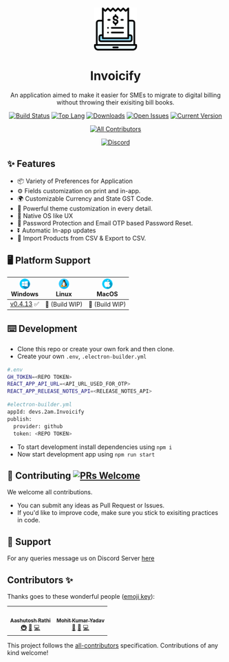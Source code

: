 <p align="center">
  <a href="https://invoicify.netlify.app">
    <img width="100" src="https://raw.githubusercontent.com/2AMDevs/cdn/main/icon.png">
  </a>
</p>

<h1 align="center">Invoicify</h1>

<div align="center">

An application aimed to make it easier for SMEs to migrate to digital billing without throwing their exisiting bill books.

[![Build Status](https://img.shields.io/github/checks-status/2AMDevs/invoicify-app/master?style=flat-square)](/)
[![Top Lang](https://img.shields.io/github/languages/top/2AMDevs/invoicify-app?style=flat-square)](/)
[![Downloads](https://img.shields.io/github/downloads/2AMDevs/invoicify-app/total?style=flat-square)](https://github.com/2AMDevs/invoicify-app/releases)
[![Open Issues](https://img.shields.io/github/issues-raw/2AMDevs/invoicify-app?style=flat-square)](https://github.com/2AMDevs/invoicify-app/issues)
[![Current Version](https://img.shields.io/github/package-json/v/2AMDevs/invoicify-app/master?style=flat-square)](/)
<!-- ALL-CONTRIBUTORS-BADGE:START - Do not remove or modify this section -->
[![All Contributors](https://img.shields.io/badge/all_contributors-2-orange.svg?style=flat-square)](#contributors-)
<!-- ALL-CONTRIBUTORS-BADGE:END -->

[![Discord](https://img.shields.io/badge/Discord-7289DA?style=for-the-badge&logo=discord&logoColor=white)](https://discord.gg/UgvYpNrHa6)
</div>

## ✨ Features

- 📦 Variety of Preferences for Application
- ⚙️ Fields customization on print and in-app.
- 🌍 Customizable Currency and State GST Code.
- 🎨 Powerful theme customization in every detail.
- 🌈 Native OS like UX
- 🔐 Password Protection and Email OTP based Password Reset.
- ⏬ Automatic In-app updates
- 🔀 Import Products from CSV & Export to CSV.

## 🖥 Platform Support

| <img src="https://raw.githubusercontent.com/2AMDevs/cdn/main/windows.png" alt="Windows" width="24px" height="24px" /><br/>Windows | <img src="https://raw.githubusercontent.com/2AMDevs/cdn/main/linux.png" alt="Linux" width="24px" height="24px" /><br/>Linux | <img src="https://raw.githubusercontent.com/2AMDevs/cdn/main/apple.png" alt="MacOS" width="24px" height="24px" /><br/>MacOS |
| --------------------------------------------------------------------------------------------------------------------------------- | --------------------------------------------------------------------------------------------------------------------------- | --------------------------------------------------------------------------------------------------------------------------- |
| [v0.4.13](https://github.com/2AMDevs/invoicify-app/releases/tag/v0.4.13) ✅                                                        | 🚧 (Build WIP)                                                                                                               | 🚧   (Build WIP)                                                                                                             |

## ⌨️ Development

- Clone this repo or create your own fork and then clone.
- Create your own `.env`, `.electron-builder.yml`

```bash
#.env
GH_TOKEN=<REPO TOKEN>
REACT_APP_API_URL=<API_URL_USED_FOR_OTP>
REACT_APP_RELEASE_NOTES_API=<RELEASE_NOTES_API>
```

```bash
#electron-builder.yml
appId: devs.2am.Invoicify
publish:
  provider: github
  token: <REPO TOKEN>
```

- To start development install dependencies using `npm i`
- Now start development app using `npm run start`

## 🤝 Contributing [![PRs Welcome](https://img.shields.io/badge/PRs-welcome-brightgreen.svg?style=flat-square)](https://github.com/2AMDevs/invoicify-app/compare)

We welcome all contributions.

- You can submit any ideas as Pull Request or Issues.
- If you'd like to improve code, make sure you stick to exisiting practices in code.

<!-- ## ❤️ Sponsors and Backers -->
<!-- You can sponsor 2AM Devs by emailing at  -->

## 💬 Support

For any queries message us on Discord Server [here](https://discord.gg/UgvYpNrHa6)

## Contributors ✨

Thanks goes to these wonderful people ([emoji key](https://allcontributors.org/docs/en/emoji-key)):

<!-- ALL-CONTRIBUTORS-LIST:START - Do not remove or modify this section -->
<!-- prettier-ignore-start -->
<!-- markdownlint-disable -->
<table>
  <tr>
    <td align="center"><a href="http://aashutosh.dev"><img src="https://avatars.githubusercontent.com/u/21199234?v=4?s=100" width="100px;" alt=""/><br /><sub><b>Aashutosh Rathi</b></sub></a><br /><a href="#infra-aashutoshrathi" title="Infrastructure (Hosting, Build-Tools, etc)">🚇</a> <a href="https://github.com/2AMDevs/invoicify-app/commits?author=aashutoshrathi" title="Documentation">📖</a> <a href="https://github.com/2AMDevs/invoicify-app/commits?author=aashutoshrathi" title="Code">💻</a></td>
    <td align="center"><a href="https://www.only4.dev/"><img src="https://avatars.githubusercontent.com/u/25580776?v=4?s=100" width="100px;" alt=""/><br /><sub><b>Mohit Kumar Yadav</b></sub></a><br /><a href="https://github.com/2AMDevs/invoicify-app/issues?q=author%3Amohitkyadav" title="Bug reports">🐛</a> <a href="#ideas-mohitkyadav" title="Ideas, Planning, & Feedback">🤔</a> <a href="https://github.com/2AMDevs/invoicify-app/commits?author=mohitkyadav" title="Code">💻</a></td>
  </tr>
</table>

<!-- markdownlint-restore -->
<!-- prettier-ignore-end -->

<!-- ALL-CONTRIBUTORS-LIST:END -->

This project follows the [all-contributors](https://github.com/all-contributors/all-contributors) specification. Contributions of any kind welcome!
